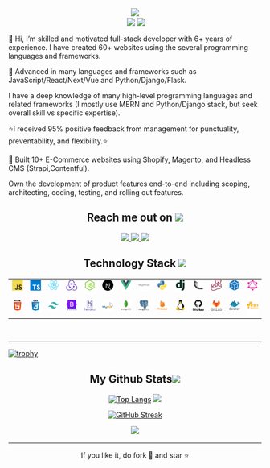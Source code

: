 <div id="header" align="center">
  <img src="https://media.giphy.com/media/M9gbBd9nbDrOTu1Mqx/giphy.gif" width="100"/>
<!--   <div id="badges">
    <a href="/">
      <img src="https://img.shields.io/badge/LinkedIn-blue?style=for-the-badge&logo=linkedin&logoColor=white" alt="LinkedIn Badge"/>
    </a>
    <a href="https://github.com/greenwood0712">
      <img src="https://img.shields.io/badge/GitHub-purple?style=for-the-badge&logo=github&logoColor=white" alt="Youtube Badge"/>
    </a>
    <a href="your-twitter-URL">
      <img src="https://img.shields.io/badge/Twitter-blue?style=for-the-badge&logo=twitter&logoColor=white" alt="Twitter Badge"/>
    </a>
  </div> -->
  <br>
  <img src="https://komarev.com/ghpvc/?username=greenwood712&style=flat-square&color=blue" alt=""/>
  <img src="https://badges.pufler.dev/repos/greenwood0712"/>
 <img src="https://badges.pufler.dev/commits/monthly/greenwood0712" />
</div>
<!-- <div align="center">
  <img src="https://media.giphy.com/media/dWesBcTLavkZuG35MI/giphy.gif" width="600" height="400"/>
</div> -->

👋 Hi, I’m skilled and motivated full-stack developer with 6+ years of experience. I have created 60+ websites using the several programming languages and frameworks.

👀 Advanced in many languages and frameworks such as JavaScript/React/Next/Vue and Python/Django/Flask.

I have a deep knowledge of many high-level programming languages and related frameworks (I mostly use MERN and Python/Django stack, but seek overall skill vs specific expertise).

⭐I received 95% positive feedback from management for punctuality, preventability, and flexibility.⭐

💞️ Built 10+ E-Commerce websites using Shopify, Magento, and Headless CMS (Strapi,Contentful).

Own the development of product features end-to-end including scoping, architecting, coding, testing, and rolling out features.

<h2 align="center">Reach me out on <img src="https://media0.giphy.com/media/jqNPzdTTxQfOgOqpO4/source.gif" width="50"></h2>

<p align="center">
<a href="mailto: freelance1773@gmail.com">
 <img src="https://img.shields.io/badge/-GreenWood-c14438?style=flat-square&logo=Gmail&logoColor=white&link=mailto:freelance1773@gmail.com"/>
</a>
<a href="https://t.me/tinyHelper712/">
 <img src="https://img.shields.io/badge/-tiny-blue?style=flat-square&logo=telegram&logoColor=white&link=https://t.me/tinyHelper712/"/>
</a>
<a href="https://join.skype.com/invite/DTcWEdFN53GY/">
 <img src="https://img.shields.io/badge/-TopDev-blue?style=flat-square&logo=skype&logoColor=white&link=https://join.skype.com/invite/DTcWEdFN53GY/"/>
</a>
</p>

<h2 align="center">Technology Stack <img src="https://github.com/ritik307/ritik307/blob/main/images/laptop.gif" width="50"></h2>

<div align="center">
  <table>
    <tr>
      <td><img src="https://github.com/devicons/devicon/blob/master/icons/javascript/javascript-original.svg" title="Javascript" alt="Javascript" width="40"/></td>
      <td><img src="https://github.com/devicons/devicon/blob/master/icons/typescript/typescript-original.svg" title="Typescript" alt="Typescript" width="40"/></td>
      <td><img src="https://github.com/devicons/devicon/blob/master/icons/react/react-original.svg" width="40"/></td>
      <td><img src="https://github.com/devicons/devicon/blob/master/icons/redux/redux-original.svg" width="40"/></td>
      <td><img src="https://github.com/devicons/devicon/blob/master/icons/nodejs/nodejs-plain.svg" width="40"/></td>
      <td><img src="https://github.com/devicons/devicon/blob/master/icons/nextjs/nextjs-original.svg" width="40"/></td>
      <td><img src="https://github.com/devicons/devicon/blob/master/icons/vuejs/vuejs-original.svg" width="40"/></td>
      <td><img src="https://github.com/devicons/devicon/blob/master/icons/express/express-original-wordmark.svg" width="40" /></td>
      <td><img src="https://github.com/devicons/devicon/blob/master/icons/python/python-original.svg" width="40"/></td>
      <td><img src="https://github.com/devicons/devicon/blob/master/icons/django/django-plain.svg" width="40"/></td>
      <td><img src="https://github.com/devicons/devicon/blob/master/icons/flask/flask-original.svg" width="40"/></td>
      <td><img src="https://github.com/devicons/devicon/blob/master/icons/jest/jest-plain.svg" width="40"/></td>
      <td><img src="https://github.com/devicons/devicon/blob/master/icons/webpack/webpack-plain.svg" width="40"/></td>
      <td><img src="https://github.com/devicons/devicon/blob/master/icons/graphql/graphql-plain.svg" width="40"/></td>
    </tr>
    <tr>
      <td><img src="https://github.com/devicons/devicon/blob/master/icons/html5/html5-original-wordmark.svg" width="40"/></td>
      <td><img src="https://github.com/devicons/devicon/blob/master/icons/css3/css3-original-wordmark.svg" width="40"/></td>
      <td><img src="https://github.com/devicons/devicon/blob/master/icons/tailwindcss/tailwindcss-plain.svg" width="40"/></td>
      <td><img src="https://github.com/devicons/devicon/blob/master/icons/bootstrap/bootstrap-original-wordmark.svg" width="40"/></td>
      <td><img src="https://github.com/devicons/devicon/blob/master/icons/heroku/heroku-original-wordmark.svg" width="40"/></td>
      <td><img src="https://github.com/devicons/devicon/blob/master/icons/mysql/mysql-original-wordmark.svg" width="40"/></td>
      <td><img src="https://github.com/devicons/devicon/blob/master/icons/mongodb/mongodb-original-wordmark.svg" width="40"/></td>
      <td><img src="https://github.com/devicons/devicon/blob/master/icons/postgresql/postgresql-original-wordmark.svg" width="40"/></td>
      <td><img src="https://github.com/devicons/devicon/blob/master/icons/firebase/firebase-plain-wordmark.svg" width="40"></td>
      <td><img src="https://github.com/devicons/devicon/blob/master/icons/linux/linux-original.svg" width="40"/></td>
      <td><img src="https://github.com/devicons/devicon/blob/master/icons/github/github-original-wordmark.svg" width="40"/></td>
      <td><img src="https://github.com/devicons/devicon/blob/master/icons/gitlab/gitlab-original-wordmark.svg" width="40"/></td>
      <td><img src="https://github.com/devicons/devicon/blob/master/icons/docker/docker-original-wordmark.svg" title="Docker" alt="Docker" width="40"/></td>
      <td><img src="https://github.com/devicons/devicon/blob/master/icons/amazonwebservices/amazonwebservices-plain-wordmark.svg" title="AWS" alt="AWS" width="40" height="40"/></td>
    </tr>
  </table>
</div><br>

<hr>

[![trophy](https://github-profile-trophy.vercel.app/?username=ryo-ma&column=8&margin-w=15&theme=onedark)](https://github.com/ryo-ma/github-profile-trophy)

<h2 align="center">
  My Github Stats<img src="https://media.giphy.com/media/VgCDAzcKvsR6OM0uWg/giphy.gif" width="50">
</h2>

<div align="center">
<div>

[![Top Langs](https://github-readme-stats.vercel.app/api/top-langs/?username=greenwood0712&layout=compact&theme=bear)](https://github.com/anuraghazra/github-readme-stats)
<img  src = "https://github-readme-stats.vercel.app/api?username=greenwood0712&show_icons=true&theme=radical&line_height=27">
</div>

[![GitHub Streak](http://github-readme-streak-stats.herokuapp.com?user=greenwood0712&theme=green_nur)](https://git.io/streak-stats)
</div>

<p align = "center">
 <img src="https://activity-graph.herokuapp.com/graph?username=greenwood0712&theme=redical">
</p> 
<hr>
<p align="center">If you like it, do fork 🍴 and star ⭐</p>
